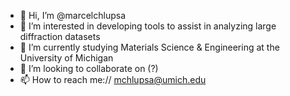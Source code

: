 - 👋 Hi, I’m @marcelchlupsa
- 👀 I’m interested in developing tools to assist in analyzing large diffraction datasets
- 🌱 I’m currently studying Materials Science & Engineering at the University of Michigan
- 💞️ I’m looking to collaborate on (?)
- 📫 How to reach me:// mchlupsa@umich.edu

<!---
marcelchlupsa/marcelchlupsa is a ✨ special ✨ repository because its `README.md` (this file) appears on your GitHub profile.
You can click the Preview link to take a look at your changes.
--->

